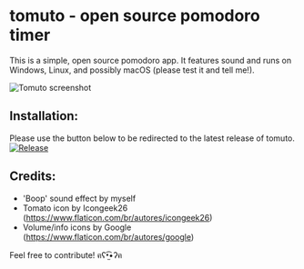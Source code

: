 # tomuto -  open source pomodoro timer
This is a simple, open source pomodoro app. It features sound and runs on Windows, Linux, and possibly macOS (please test it and tell me!).

![Tomuto screenshot](https://i.imgur.com/YfogXKa.png)

## Installation:
Please use the button below to be redirected to the latest release of tomuto. <br>
[![Release](https://img.shields.io/github/v/release/mateuscv/tomuto?include_prereleases)](https://github.com/mateuscv/tomuto/releases/tag/alpha)

## Credits:
- 'Boop' sound effect by myself
- Tomato icon by Icongeek26 (https://www.flaticon.com/br/autores/icongeek26)
- Volume/info icons by Google (https://www.flaticon.com/br/autores/google)

Feel free to contribute! ฅʕ•̫͡•ʔฅ
